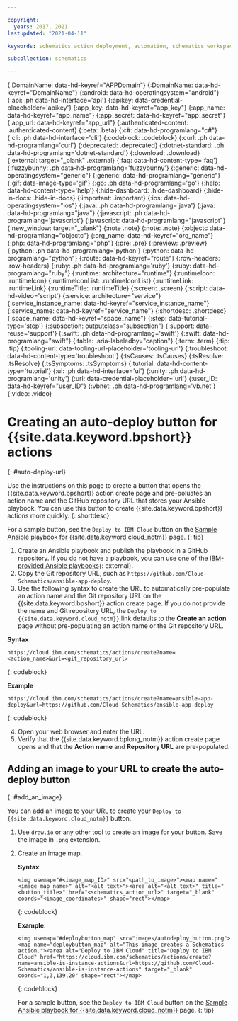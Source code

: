 ```yaml
---

copyright:
  years: 2017, 2021
lastupdated: "2021-04-11"

keywords: schematics action deployment, automation, schematics workspace,  schematics workspace creation, auto deploy

subcollection: schematics

---
```


{:DomainName: data-hd-keyref="APPDomain"}
{:DomainName: data-hd-keyref="DomainName"}
{:android: data-hd-operatingsystem="android"}
{:api: .ph data-hd-interface='api'}
{:apikey: data-credential-placeholder='apikey'}
{:app_key: data-hd-keyref="app_key"}
{:app_name: data-hd-keyref="app_name"}
{:app_secret: data-hd-keyref="app_secret"}
{:app_url: data-hd-keyref="app_url"}
{:authenticated-content: .authenticated-content}
{:beta: .beta}
{:c#: data-hd-programlang="c#"}
{:cli: .ph data-hd-interface='cli'}
{:codeblock: .codeblock}
{:curl: .ph data-hd-programlang='curl'}
{:deprecated: .deprecated}
{:dotnet-standard: .ph data-hd-programlang='dotnet-standard'}
{:download: .download}
{:external: target="_blank" .external}
{:faq: data-hd-content-type='faq'}
{:fuzzybunny: .ph data-hd-programlang='fuzzybunny'}
{:generic: data-hd-operatingsystem="generic"}
{:generic: data-hd-programlang="generic"}
{:gif: data-image-type='gif'}
{:go: .ph data-hd-programlang='go'}
{:help: data-hd-content-type='help'}
{:hide-dashboard: .hide-dashboard}
{:hide-in-docs: .hide-in-docs}
{:important: .important}
{:ios: data-hd-operatingsystem="ios"}
{:java: .ph data-hd-programlang='java'}
{:java: data-hd-programlang="java"}
{:javascript: .ph data-hd-programlang='javascript'}
{:javascript: data-hd-programlang="javascript"}
{:new_window: target="_blank"}
{:note .note}
{:note: .note}
{:objectc data-hd-programlang="objectc"}
{:org_name: data-hd-keyref="org_name"}
{:php: data-hd-programlang="php"}
{:pre: .pre}
{:preview: .preview}
{:python: .ph data-hd-programlang='python'}
{:python: data-hd-programlang="python"}
{:route: data-hd-keyref="route"}
{:row-headers: .row-headers}
{:ruby: .ph data-hd-programlang='ruby'}
{:ruby: data-hd-programlang="ruby"}
{:runtime: architecture="runtime"}
{:runtimeIcon: .runtimeIcon}
{:runtimeIconList: .runtimeIconList}
{:runtimeLink: .runtimeLink}
{:runtimeTitle: .runtimeTitle}
{:screen: .screen}
{:script: data-hd-video='script'}
{:service: architecture="service"}
{:service_instance_name: data-hd-keyref="service_instance_name"}
{:service_name: data-hd-keyref="service_name"}
{:shortdesc: .shortdesc}
{:space_name: data-hd-keyref="space_name"}
{:step: data-tutorial-type='step'}
{:subsection: outputclass="subsection"}
{:support: data-reuse='support'}
{:swift: .ph data-hd-programlang='swift'}
{:swift: data-hd-programlang="swift"}
{:table: .aria-labeledby="caption"}
{:term: .term}
{:tip: .tip}
{:tooling-url: data-tooling-url-placeholder='tooling-url'}
{:troubleshoot: data-hd-content-type='troubleshoot'}
{:tsCauses: .tsCauses}
{:tsResolve: .tsResolve}
{:tsSymptoms: .tsSymptoms}
{:tutorial: data-hd-content-type='tutorial'}
{:ui: .ph data-hd-interface='ui'}
{:unity: .ph data-hd-programlang='unity'}
{:url: data-credential-placeholder='url'}
{:user_ID: data-hd-keyref="user_ID"}
{:vbnet: .ph data-hd-programlang='vb.net'}
{:video: .video}



# Creating an auto-deploy button for {{site.data.keyword.bpshort}} actions
{: #auto-deploy-url}

Use the instructions on this page to create a button that opens the {{site.data.keyword.bpshort}} action create page and pre-poluates an action name and the GitHub repository URL that stores your Ansible playbook. You can use this button to create {{site.data.keyword.bpshort}} actions more quickly. 
{: shortdesc}

For a sample button, see the `Deploy to IBM Cloud` button on the [Sample Ansible playbook for {{site.data.keyword.cloud_notm}}](/docs/schematics?topic=schematics-sample_actiontemplates) page.
{: tip}

1. Create an Ansible playbook and publish the playbook in a GitHub repository. If you do not have a playbook, you can use one of the [IBM-provided Ansible playbooks](https://github.com/Cloud-Schematics/?q=Ansible&type=&language=&sort=){: external}.
2. Copy the Git repository URL, such as `https://github.com/Cloud-Schematics/ansible-app-deploy`. 
3. Use the following syntax to create the URL to automatically pre-populate an action name and the Git repository URL on the {{site.data.keyword.bpshort}} action create page. If you do not provide the name and Git repository URL, the `Deploy to {{site.data.keyword.cloud_notm}}` link defaults to the **Create an action** page without pre-populating an action name or the Git repository URL.

  **Syntax**
  ```
  https://cloud.ibm.com/schematics/actions/create?name=<action_name>&url=<git_repository_url>
  ```
  {: codeblock}

  **Example**
  ```
  https://cloud.ibm.com/schematics/actions/create?name=ansible-app-deploy&url=https://github.com/Cloud-Schematics/ansible-app-deploy
  ```
  {: codeblock}
  
4. Open your web browser and enter the URL.
5. Verify that the {{site.data.keyword.bplong_notm}} action create page opens and that the **Action name** and **Repository URL** are pre-populated.

## Adding an image to your URL to create the auto-deploy button
{: #add_an_image}

You can add an image to your URL to create your `Deploy to {{site.data.keyword.cloud_notm}}` button.

1. Use `draw.io` or any other tool to create an image for your button. Save the image in `.png` extension.
2. Create an image map. 

   **Syntax**: 
   ```
   <img usemap="#<image_map_ID>" src="<path_to_image>"><map name="<image_map_name>" alt="<alt_text>"><area alt="<alt_text>" title="<button_title>" href="<schematics_action_url>" target="_blank" coords="<image_coordinates>" shape="rect"></map>
   ```
   {: codeblock}
   
   **Example**: 
   ```
   <img usemap="#deploybutton_map" src="images/autodeploy_button.png"><map name="deploybutton_map" alt="This image creates a Schematics action."><area alt="Deploy to IBM Cloud" title="Deploy to IBM Cloud" href="https://cloud.ibm.com/schematics/actions/create?name=ansible-is-instance-actions&url=https://github.com/Cloud-Schematics/ansible-is-instance-actions" target="_blank" coords="1,3,139,20" shape="rect"></map>
   ```
   {: codeblock}

   For a sample button, see the `Deploy to IBM Cloud` button on the [Sample Ansible playbook for {{site.data.keyword.cloud_notm}}](/docs/schematics?topic=schematics-sample_actiontemplates) page.
{: tip}
